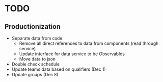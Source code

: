 # TODO

## Productionization
* Separate data from code
  * Remove all direct references to data from components (read through service)
  * Update interface for data service to be Observables
  * Move data to json
* Double check schedule
* Update teams data based on qualifiers (Dec 1)
* Update groups (Dec 8)
